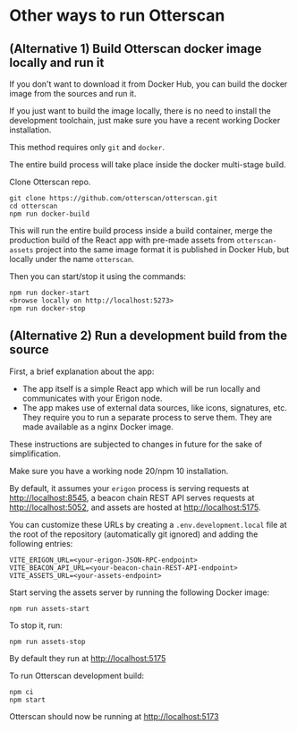 # Other ways to run Otterscan

## (Alternative 1) Build Otterscan docker image locally and run it

If you don't want to download it from Docker Hub, you can build the docker image from the sources and run it.

If you just want to build the image locally, there is no need to install the development toolchain, just make sure you have a recent working Docker installation.

This method requires only `git` and `docker`.

The entire build process will take place inside the docker multi-stage build.

Clone Otterscan repo.

```
git clone https://github.com/otterscan/otterscan.git
cd otterscan
npm run docker-build
```

This will run the entire build process inside a build container, merge the production build of the React app with pre-made assets from `otterscan-assets` project into the same image format it is published in Docker Hub, but locally under the name `otterscan`.

Then you can start/stop it using the commands:

```
npm run docker-start
<browse locally on http://localhost:5273>
npm run docker-stop
```

## (Alternative 2) Run a development build from the source

First, a brief explanation about the app:

- The app itself is a simple React app which will be run locally and communicates with your Erigon node.
- The app makes use of external data sources, like icons, signatures, etc. They require you to run a separate process to serve them. They are made available as a nginx Docker image.

These instructions are subjected to changes in future for the sake of simplification.

Make sure you have a working node 20/npm 10 installation.

By default, it assumes your `erigon` process is serving requests at <http://localhost:8545>, a beacon chain REST API serves requests at <http://localhost:5052>, and assets are hosted at <http://localhost:5175>.

You can customize these URLs by creating a `.env.development.local` file at the root of the repository (automatically git ignored) and adding the following entries:

```
VITE_ERIGON_URL=<your-erigon-JSON-RPC-endpoint>
VITE_BEACON_API_URL=<your-beacon-chain-REST-API-endpoint>
VITE_ASSETS_URL=<your-assets-endpoint>
```

Start serving the assets server by running the following Docker image:

```
npm run assets-start
```

To stop it, run:

```
npm run assets-stop
```

By default they run at <http://localhost:5175>

To run Otterscan development build:

```
npm ci
npm start
```

Otterscan should now be running at <http://localhost:5173>
